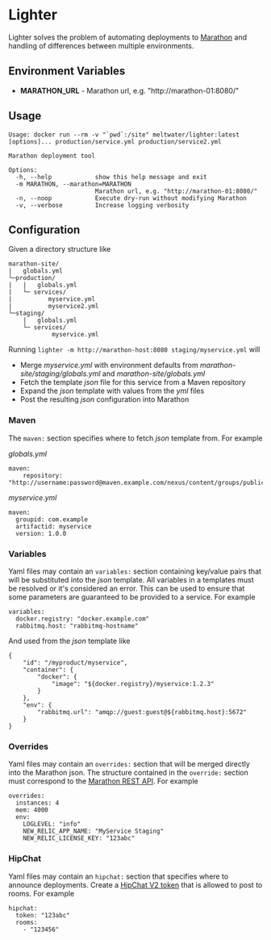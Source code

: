 # Lighter
Lighter solves the problem of automating deployments to [Marathon](https://github.com/mesosphere/marathon) and 
handling of differences between multiple environments.

## Environment Variables

 * **MARATHON_URL** - Marathon url, e.g. "http://marathon-01:8080/"

## Usage

```
Usage: docker run --rm -v "`pwd`:/site" meltwater/lighter:latest [options]... production/service.yml production/service2.yml

Marathon deployment tool

Options:
  -h, --help            show this help message and exit
  -m MARATHON, --marathon=MARATHON
                        Marathon url, e.g. "http://marathon-01:8080/"
  -n, --noop            Execute dry-run without modifying Marathon
  -v, --verbose         Increase logging verbosity
```

## Configuration

Given a directory structure like
```
marathon-site/
|   globals.yml
└─production/
|   |   globals.yml
|   └─ services/
|          myservice.yml
|          myservice2.yml
└─staging/
    |   globals.yml
    └─ services/
            myservice.yml
```

Running `lighter -m http://marathon-host:8080 staging/myservice.yml` will

* Merge *myservice.yml* with environment defaults from *marathon-site/staging/globals.yml* and *marathon-site/globals.yml*
* Fetch the template *json* file for this service from a Maven repository
* Expand the *json* template with values from the *yml* files
* Post the resulting *json* configuration into Marathon

### Maven
The `maven:` section specifies where to fetch *json* template from. For example

*globals.yml*
```
maven:
    repository: "http://username:password@maven.example.com/nexus/content/groups/public
```

*myservice.yml*
```
maven:
  groupid: com.example
  artifactid: myservice
  version: 1.0.0
```

### Variables
Yaml files may contain an `variables:` section containing key/value pairs that will be substituted into the *json* template. All 
variables in a templates must be resolved or it's considered an error. This can be used to ensure that some parameters are 
guaranteed to be provided to a service. For example
```
variables:
  docker.registry: "docker.example.com"
  rabbitmq.host: "rabbitmq-hostname"
```

And used from the *json* template like
```
{
    "id": "/myproduct/myservice",
    "container": {
        "docker": {
            "image": "${docker.registry}/myservice:1.2.3"
        }
    },
    "env": {
        "rabbitmq.url": "amqp://guest:guest@${rabbitmq.host}:5672"
    }
}
```

### Overrides
Yaml files may contain an `overrides:` section that will be merged directly into the Marathon json. The structure contained in the `override:` section must correspond to the [Marathon REST API](https://mesosphere.github.io/marathon/docs/rest-api.html#post-v2-apps). For example 

```
overrides:
  instances: 4
  mem: 4000
  env:
    LOGLEVEL: "info"
    NEW_RELIC_APP_NAME: "MyService Staging"
    NEW_RELIC_LICENSE_KEY: "123abc"
```

### HipChat
Yaml files may contain an `hipchat:` section that specifies where to announce deployments. Create a [HipChat V2 token](https://www.hipchat.com/docs/apiv2) that is allowed to post to rooms. For example

```
hipchat:
  token: "123abc"
  rooms:
    - "123456"
```

